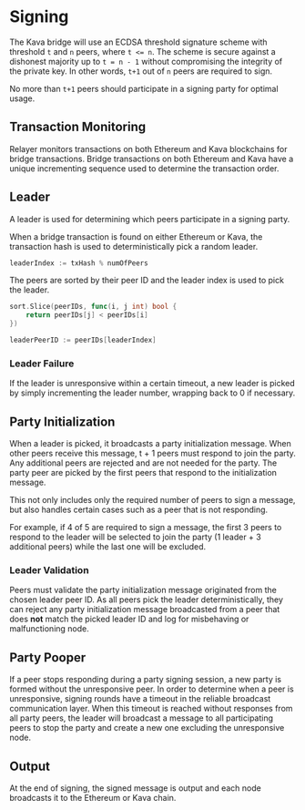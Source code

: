 # Signing

The Kava bridge will use an ECDSA threshold signature scheme with threshold `t`
and `n` peers, where `t <= n`. The scheme is secure against a dishonest majority
up to `t = n - 1` without compromising the integrity of the private key. In
other words, `t+1` out of `n` peers are required to sign.

No more than `t+1` peers should participate in a signing party for optimal
usage.

## Transaction Monitoring

Relayer monitors transactions on both Ethereum and Kava blockchains for bridge
transactions. Bridge transactions on both Ethereum and Kava have a unique
incrementing sequence used to determine the transaction order.

## Leader

A leader is used for determining which peers participate in a signing party.

When a bridge transaction is found on either Ethereum or Kava, the transaction
hash is used to deterministically pick a random leader.

```go
leaderIndex := txHash % numOfPeers
```

The peers are sorted by their peer ID and the leader index is used to pick the
leader.

```go
sort.Slice(peerIDs, func(i, j int) bool {
    return peerIDs[j] < peerIDs[i]
})

leaderPeerID := peerIDs[leaderIndex]
```

### Leader Failure

If the leader is unresponsive within a certain timeout, a new leader is picked
by simply incrementing the leader number, wrapping back to 0 if necessary.

## Party Initialization

When a leader is picked, it broadcasts a party initialization message. When
other peers receive this message, t + 1 peers must respond to join the party.
Any additional peers are rejected and are not needed for the party. The party
peer are picked by the first peers that respond to the initialization message.

This not only includes only the required number of peers to sign a message, but
also handles certain cases such as a peer that is not responding.

For example, if 4 of 5 are required to sign a message, the first 3 peers to
respond to the leader will be selected to join the party (1 leader + 3
additional peers) while the last one will be excluded.

### Leader Validation

Peers must validate the party initialization message originated from the chosen
leader peer ID. As all peers pick the leader deterministically, they can reject
any party initialization message broadcasted from a peer that does **not** match
the picked leader ID and log for misbehaving or malfunctioning node.

## Party Pooper

If a peer stops responding during a party signing session, a new party is formed
without the unresponsive peer. In order to determine when a peer is
unresponsive, signing rounds have a timeout in the reliable broadcast
communication layer. When this timeout is reached without responses from all
party peers, the leader will broadcast a message to all participating peers to
stop the party and create a new one excluding the unresponsive node.

## Output

At the end of signing, the signed message is output and each node broadcasts it
to the Ethereum or Kava chain.
